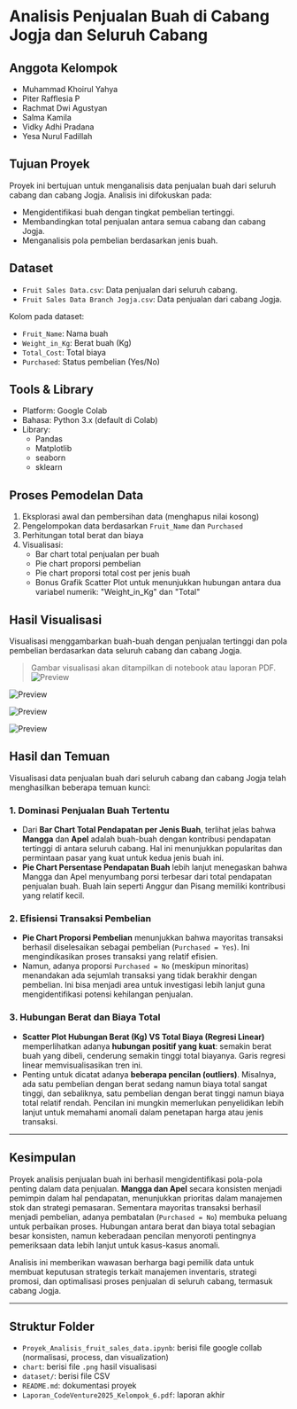 # Analisis Penjualan Buah di Cabang Jogja dan Seluruh Cabang

## Anggota Kelompok
- Muhammad Khoirul Yahya 
- Piter Rafflesia P
- Rachmat Dwi Agustyan
- Salma Kamila
- Vidky Adhi Pradana
- Yesa Nurul Fadillah

## Tujuan Proyek
Proyek ini bertujuan untuk menganalisis data penjualan buah dari seluruh cabang dan cabang Jogja. Analisis ini difokuskan pada:
- Mengidentifikasi buah dengan tingkat pembelian tertinggi.
- Membandingkan total penjualan antara semua cabang dan cabang Jogja.
- Menganalisis pola pembelian berdasarkan jenis buah.

## Dataset
- `Fruit Sales Data.csv`: Data penjualan dari seluruh cabang.
- `Fruit Sales Data Branch Jogja.csv`: Data penjualan dari cabang Jogja.
  
Kolom pada dataset:
- `Fruit_Name`: Nama buah
- `Weight_in_Kg`: Berat buah (Kg)
- `Total_Cost`: Total biaya
- `Purchased`: Status pembelian (Yes/No)

## Tools & Library
- Platform: Google Colab
- Bahasa: Python 3.x (default di Colab)
- Library:
  - Pandas
  - Matplotlib
  - seaborn
  - sklearn

## Proses Pemodelan Data
1. Eksplorasi awal dan pembersihan data (menghapus nilai kosong)
2. Pengelompokan data berdasarkan `Fruit_Name` dan `Purchased`
3. Perhitungan total berat dan biaya
4. Visualisasi:
   - Bar chart total penjualan per buah
   - Pie chart proporsi pembelian
   - Pie chart proporsi total cost per jenis buah
   - Bonus Grafik Scatter Plot untuk menunjukkan hubungan antara dua variabel numerik: "Weight_in_Kg" dan "Total"

## Hasil Visualisasi
Visualisasi menggambarkan buah-buah dengan penjualan tertinggi dan pola pembelian berdasarkan data seluruh cabang dan cabang Jogja.

> Gambar visualisasi akan ditampilkan di notebook atau laporan PDF.
![Preview](https://github.com/Codeventure-team6/Proyek-codeventure/blob/e0917a10b433537f8c768024f39ef969bdf5fd44/chart/Bar%20Chart%20-%20Total%20Pendapatan%20per%20Jenis%20Buah.png)

![Preview](https://github.com/Codeventure-team6/Proyek-codeventure/blob/e0917a10b433537f8c768024f39ef969bdf5fd44/chart/Pie%20Chart%20-%20Persentase%20Pendapatan%20Buah.png)

![Preview](https://github.com/Codeventure-team6/Proyek-codeventure/blob/e0917a10b433537f8c768024f39ef969bdf5fd44/chart/Pie%20Chart%20-%20Proposisi%20Pembelian.png)

![Preview](https://github.com/Codeventure-team6/Proyek-codeventure/blob/e0917a10b433537f8c768024f39ef969bdf5fd44/chart/Scatter_Plot_Berat_VS_Total_Regresi_Linear.png.png)

## Hasil dan Temuan

Visualisasi data penjualan buah dari seluruh cabang dan cabang Jogja telah menghasilkan beberapa temuan kunci:

### 1. Dominasi Penjualan Buah Tertentu

* Dari **Bar Chart Total Pendapatan per Jenis Buah**, terlihat jelas bahwa **Mangga** dan **Apel** adalah buah-buah dengan kontribusi pendapatan tertinggi di antara seluruh cabang. Hal ini menunjukkan popularitas dan permintaan pasar yang kuat untuk kedua jenis buah ini.
* **Pie Chart Persentase Pendapatan Buah** lebih lanjut menegaskan bahwa Mangga dan Apel menyumbang porsi terbesar dari total pendapatan penjualan buah. Buah lain seperti Anggur dan Pisang memiliki kontribusi yang relatif kecil.

### 2. Efisiensi Transaksi Pembelian

* **Pie Chart Proporsi Pembelian** menunjukkan bahwa mayoritas transaksi berhasil diselesaikan sebagai pembelian (`Purchased = Yes`). Ini mengindikasikan proses transaksi yang relatif efisien.
* Namun, adanya proporsi `Purchased = No` (meskipun minoritas) menandakan ada sejumlah transaksi yang tidak berakhir dengan pembelian. Ini bisa menjadi area untuk investigasi lebih lanjut guna mengidentifikasi potensi kehilangan penjualan.

### 3. Hubungan Berat dan Biaya Total

* **Scatter Plot Hubungan Berat (Kg) VS Total Biaya (Regresi Linear)** memperlihatkan adanya **hubungan positif yang kuat**: semakin berat buah yang dibeli, cenderung semakin tinggi total biayanya. Garis regresi linear memvisualisasikan tren ini.
* Penting untuk dicatat adanya **beberapa pencilan (outliers)**. Misalnya, ada satu pembelian dengan berat sedang namun biaya total sangat tinggi, dan sebaliknya, satu pembelian dengan berat tinggi namun biaya total relatif rendah. Pencilan ini mungkin memerlukan penyelidikan lebih lanjut untuk memahami anomali dalam penetapan harga atau jenis transaksi.

---

## Kesimpulan

Proyek analisis penjualan buah ini berhasil mengidentifikasi pola-pola penting dalam data penjualan. **Mangga dan Apel** secara konsisten menjadi pemimpin dalam hal pendapatan, menunjukkan prioritas dalam manajemen stok dan strategi pemasaran. Sementara mayoritas transaksi berhasil menjadi pembelian, adanya pembatalan (`Purchased = No`) membuka peluang untuk perbaikan proses. Hubungan antara berat dan biaya total sebagian besar konsisten, namun keberadaan pencilan menyoroti pentingnya pemeriksaan data lebih lanjut untuk kasus-kasus anomali.

Analisis ini memberikan wawasan berharga bagi pemilik data untuk membuat keputusan strategis terkait manajemen inventaris, strategi promosi, dan optimalisasi proses penjualan di seluruh cabang, termasuk cabang Jogja.

---

## Struktur Folder
- `Proyek_Analisis_fruit_sales_data.ipynb`: berisi file google collab (normalisasi, process, dan visualization)
- `chart`: berisi file `.png` hasil visualisasi
- `dataset/`: berisi file CSV
- `README.md`: dokumentasi proyek
- `Laporan_CodeVenture2025_Kelompok_6.pdf`: laporan akhir
